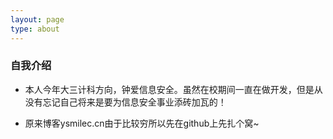 ```yaml
---
layout: page
type: about
---
```


### 自我介绍

- 本人今年大三计科方向，钟爱信息安全。虽然在校期间一直在做开发，但是从没有忘记自己将来是要为信息安全事业添砖加瓦的！

- 原来博客ysmilec.cn由于比较穷所以先在github上先扎个窝~

